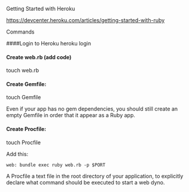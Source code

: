 Getting Started with Heroku

https://devcenter.heroku.com/articles/getting-started-with-ruby

Commands

####Login to Heroku
heroku login

#### Create web.rb (add code)
touch web.rb

#### Create Gemfile:
touch Gemfile

Even if your app has no gem dependencies, you should still create an empty Gemfile in order that it appear as a Ruby app.

####  Create Procfile:
touch Procfile

Add this: 

	web: bundle exec ruby web.rb -p $PORT

A Procfile a text file in the root directory of your application, to explicitly declare what command should be executed to start a web dyno. 



